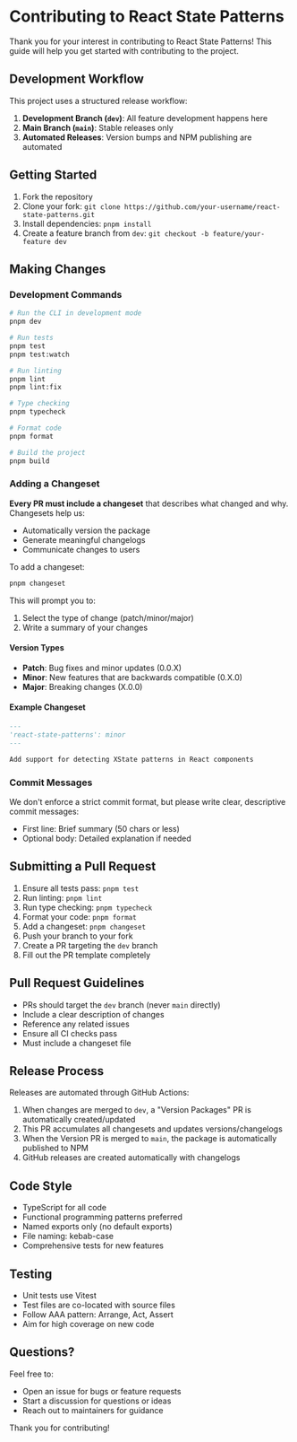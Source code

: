 # Contributing to React State Patterns

Thank you for your interest in contributing to React State Patterns! This guide will help you get started with contributing to the project.

## Development Workflow

This project uses a structured release workflow:

1. **Development Branch (`dev`)**: All feature development happens here
2. **Main Branch (`main`)**: Stable releases only
3. **Automated Releases**: Version bumps and NPM publishing are automated

## Getting Started

1. Fork the repository
2. Clone your fork: `git clone https://github.com/your-username/react-state-patterns.git`
3. Install dependencies: `pnpm install`
4. Create a feature branch from `dev`: `git checkout -b feature/your-feature dev`

## Making Changes

### Development Commands

```bash
# Run the CLI in development mode
pnpm dev

# Run tests
pnpm test
pnpm test:watch

# Run linting
pnpm lint
pnpm lint:fix

# Type checking
pnpm typecheck

# Format code
pnpm format

# Build the project
pnpm build
```

### Adding a Changeset

**Every PR must include a changeset** that describes what changed and why. Changesets help us:

- Automatically version the package
- Generate meaningful changelogs
- Communicate changes to users

To add a changeset:

```bash
pnpm changeset
```

This will prompt you to:

1. Select the type of change (patch/minor/major)
2. Write a summary of your changes

#### Version Types

- **Patch**: Bug fixes and minor updates (0.0.X)
- **Minor**: New features that are backwards compatible (0.X.0)
- **Major**: Breaking changes (X.0.0)

#### Example Changeset

```markdown
---
'react-state-patterns': minor
---

Add support for detecting XState patterns in React components
```

### Commit Messages

We don't enforce a strict commit format, but please write clear, descriptive commit messages:

- First line: Brief summary (50 chars or less)
- Optional body: Detailed explanation if needed

## Submitting a Pull Request

1. Ensure all tests pass: `pnpm test`
2. Run linting: `pnpm lint`
3. Run type checking: `pnpm typecheck`
4. Format your code: `pnpm format`
5. Add a changeset: `pnpm changeset`
6. Push your branch to your fork
7. Create a PR targeting the `dev` branch
8. Fill out the PR template completely

## Pull Request Guidelines

- PRs should target the `dev` branch (never `main` directly)
- Include a clear description of changes
- Reference any related issues
- Ensure all CI checks pass
- Must include a changeset file

## Release Process

Releases are automated through GitHub Actions:

1. When changes are merged to `dev`, a "Version Packages" PR is automatically created/updated
2. This PR accumulates all changesets and updates versions/changelogs
3. When the Version PR is merged to `main`, the package is automatically published to NPM
4. GitHub releases are created automatically with changelogs

## Code Style

- TypeScript for all code
- Functional programming patterns preferred
- Named exports only (no default exports)
- File naming: kebab-case
- Comprehensive tests for new features

## Testing

- Unit tests use Vitest
- Test files are co-located with source files
- Follow AAA pattern: Arrange, Act, Assert
- Aim for high coverage on new code

## Questions?

Feel free to:

- Open an issue for bugs or feature requests
- Start a discussion for questions or ideas
- Reach out to maintainers for guidance

Thank you for contributing!

